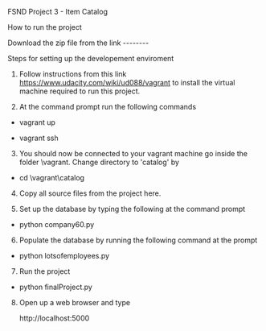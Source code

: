 FSND Project 3 - Item Catalog

How to run the project

Download the zip file from the link --------

Steps for setting up the developement enviroment

1. Follow instructions from this link https://www.udacity.com/wiki/ud088/vagrant to install the virtual machine required to run this project. 

2. At the command prompt run the following commands

- vagrant up

- vagrant ssh

3. You should now be connected to your vagrant machine go inside the folder \vagrant. Change directory to 'catalog' by

- cd \vagrant\catalog

4. Copy all source files from the project here. 

5. Set up the database by typing the following at the command prompt

- python company60.py

6. Populate the database by running the following command at the prompt

- python lotsofemployees.py

7. Run the project

- python finalProject.py

8. Open up a web browser and type
   
   http://localhost:5000
